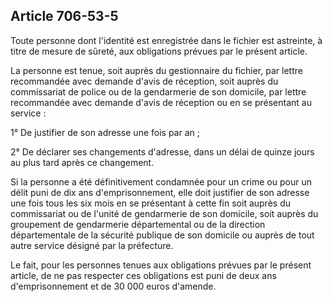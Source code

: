 Article 706-53-5
----
Toute personne dont l'identité est enregistrée dans le fichier est astreinte, à
titre de mesure de sûreté, aux obligations prévues par le présent article.

La personne est tenue, soit auprès du gestionnaire du fichier, par lettre
recommandée avec demande d'avis de réception, soit auprès du commissariat de
police ou de la gendarmerie de son domicile, par lettre recommandée avec demande
d'avis de réception ou en se présentant au service :

1° De justifier de son adresse une fois par an ;

2° De déclarer ses changements d'adresse, dans un délai de quinze jours au plus
tard après ce changement.

Si la personne a été définitivement condamnée pour un crime ou pour un délit
puni de dix ans d'emprisonnement, elle doit justifier de son adresse une fois
tous les six mois en se présentant à cette fin soit auprès du commissariat ou de
l'unité de gendarmerie de son domicile, soit auprès du groupement de gendarmerie
départemental ou de la direction départementale de la sécurité publique de son
domicile ou auprès de tout autre service désigné par la préfecture.

Le fait, pour les personnes tenues aux obligations prévues par le présent
article, de ne pas respecter ces obligations est puni de deux ans
d'emprisonnement et de 30 000 euros d'amende.
